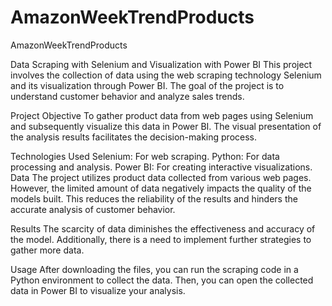 # AmazonWeekTrendProducts
AmazonWeekTrendProducts


Data Scraping with Selenium and Visualization with Power BI
This project involves the collection of data using the web scraping technology Selenium and its visualization through Power BI. The goal of the project is to understand customer behavior and analyze sales trends.

Project Objective
To gather product data from web pages using Selenium and subsequently visualize this data in Power BI. The visual presentation of the analysis results facilitates the decision-making process.

Technologies Used
Selenium: For web scraping.
Python: For data processing and analysis.
Power BI: For creating interactive visualizations.
Data
The project utilizes product data collected from various web pages. However, the limited amount of data negatively impacts the quality of the models built. This reduces the reliability of the results and hinders the accurate analysis of customer behavior.

Results
The scarcity of data diminishes the effectiveness and accuracy of the model. Additionally, there is a need to implement further strategies to gather more data.

Usage
After downloading the files, you can run the scraping code in a Python environment to collect the data. Then, you can open the collected data in Power BI to visualize your analysis.
